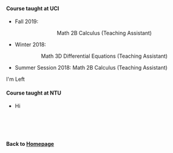 #### Course taught at UCI

* Fall 2019:              <p align="center"> Math 2B Calculus (Teaching Assistant) </p>
* Winter 2018:            <p align="center"> Math 3D Differential Equations (Teaching Assistant) </p>
* Summer Session 2018:    Math 2B Calculus (Teaching Assistant) 

<p align="left">I'm Left</p>

#### Course taught at NTU
* Hi


                        
<br />    
<br />
<br />
      
#### Back to [Homepage](https://chaominl.github.io)
